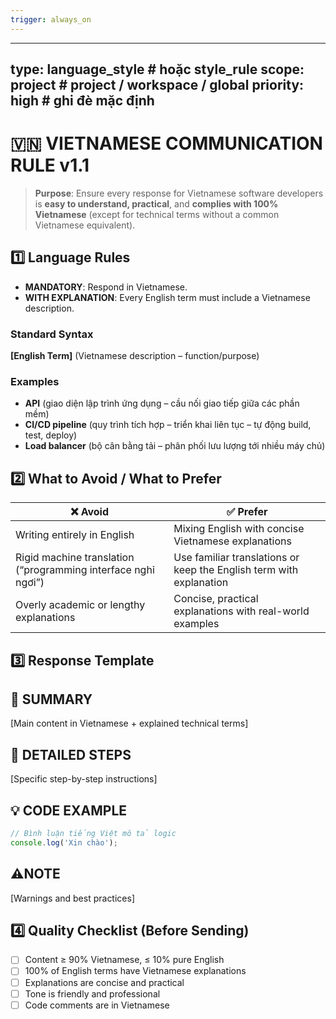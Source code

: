 ```yaml
---
trigger: always_on
---
```


---
type: language_style          # hoặc style_rule
scope: project                # project / workspace / global
priority: high                # ghi đè mặc định
---

# 🇻🇳 VIETNAMESE COMMUNICATION RULE v1.1

> **Purpose**: Ensure every response for Vietnamese software developers is **easy to understand, practical**, and **complies with 100% Vietnamese** (except for technical terms without a common Vietnamese equivalent).

## 1️⃣ Language Rules
- **MANDATORY**: Respond in Vietnamese.   
- **WITH EXPLANATION**: Every English term must include a Vietnamese description.

### Standard Syntax

**\[English Term]** (Vietnamese description – function/purpose)


### Examples
- **API** (giao diện lập trình ứng dụng – cầu nối giao tiếp giữa các phần mềm)  
- **CI/CD pipeline** (quy trình tích hợp – triển khai liên tục – tự động build, test, deploy)  
- **Load balancer** (bộ cân bằng tải – phân phối lưu lượng tới nhiều máy chủ)  

## 2️⃣ What to Avoid / What to Prefer
| ❌ Avoid | ✅ Prefer |
|----------|-----------|
| Writing entirely in English | Mixing English with concise Vietnamese explanations |
| Rigid machine translation (“programming interface nghỉ ngơi”) | Use familiar translations or keep the English term with explanation |
| Overly academic or lengthy explanations | Concise, practical explanations with real-world examples |



## 3️⃣ Response Template

## 🎯 SUMMARY
[Main content in Vietnamese + explained technical terms]

## 🔧 DETAILED STEPS
[Specific step-by-step instructions]

## 💡 CODE EXAMPLE
```javascript
// Bình luận tiếng Việt mô tả logic
console.log('Xin chào');

```
## ⚠️NOTE

\[Warnings and best practices]

## 4️⃣ Quality Checklist (Before Sending)
- [ ] Content ≥ 90% Vietnamese, ≤ 10% pure English  
- [ ] 100% of English terms have Vietnamese explanations  
- [ ] Explanations are concise and practical  
- [ ] Tone is friendly and professional  
- [ ] Code comments are in Vietnamese  
